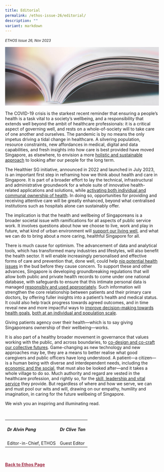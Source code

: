 ```yaml
---
title: Editorial
permalink: /ethos-issue-26/editorial/
description: ""
variant: markdown
---
```

<style>


	
.back a
{
	color: #9f2943;
	font-weight: bold;
}

#banner img
{
	width:100%;
}
	
.author
{
border-bottom: 1px solid black;
margin-top:40px;
padding-bottom:30px;
border-top: 1px solid black;	

}	
	
table tr td
{
	border: none;
}
	
	
	
</style>
<em><small>ETHOS Issue 26, Nov 2023</small></em>
<div class="background-image">
<img src="/images/Landing_Banner_Images/knowledge_editorial_banner_01.jpg">
</div>


<p>The COVID-19 crisis is the starkest recent reminder that ensuring a people’s health is a task vital to a society’s wellbeing, and a responsibility that extends well beyond the ambit of healthcare professionals: it is a critical aspect of governing well, and rests on a whole-of-society will to take care of one another and ourselves. The pandemic is by no means the only impetus driving a tidal change in healthcare. A silvering population, resource constraints, new affordances in medical, digital and data capabilities, and fresh insights into how care is best provided have moved Singapore, as elsewhere, to envision a more <a href="/ethos-issue-26/the-next-bound-of-health-and-healthcare/">holistic and sustainable approach</a> to looking after our people for the long term. </p>

<p>The Healthier SG initiative, announced in 2022 and launched in July 2023, is an important first step in reframing how we think about health and care in Singapore. It is part of a broader effort to lay the technical, infrastructural and administrative groundwork for a whole suite of innovative health-related applications and solutions,  while <a href="/ethos-issue-26/creating-the-future-of-healthcare/">activating both individual and communal ownership of health</a>. In doing so, opportunities for providing and receiving attentive care will be greatly enhanced, beyond what centralised institutions such as hospitals alone can sustainably offer.
</p>

<p>The implication is that the health and wellbeing of Singaporeans is a broader societal issue with ramifications for all aspects of public service work. It involves questions about how we choose to live, work and play in future, what kind of urban environment will <a href="/ethos-issue-26/designing-a-healthier-city/">support our living well</a>, and what we can do to bring about a more caring, healthful Singapore for all.</p>

<p>There is much cause for optimism. The advancement of data and analytical tools, which has transformed many industries and lifestyles, will also benefit the health sector. It will enable increasingly personalised and effective forms of care and prevention that, done well, could help <a href="/ethos-issue-26/getting-ready-for-precision-public-health/">nip potential health issues</a> in the bud before they cause concern. To support these and other advances, Singapore is developing groundbreaking regulations that will allow both public and private health records to come under one national database, with safeguards to ensure that this intimate personal data is managed <a href="/ethos-issue-26/realising-the-promise-of-health-information/">responsibly and used appropriately</a>. Such information will strengthen the core relationship between patients and their primary care doctors, by offering fuller insights into a patient’s health and medical status. It could also help track progress towards agreed outcomes, and in time reveal new and more impactful ways to <a href="/ethos-issue-26/encouraging-healthier-choices-helping-people-take-better-care-of-themselves/">improve decision-making towards health goals</a>, <a href="/ethos-issue-26/social-norm-nudges-and-social-sensemaking-lessons-for-policymakers/">both at an individual and population scale</a>. </p>

<p>Giving patients agency over their health—which is to say giving Singaporeans ownership of their wellbeing—works. </p>


<p>It is also part of a healthy broader movement in governance that values working with the public, and across boundaries, to <a href="/ethos-issue-26/building-an-age-inclusive-healthcare-system-in-singapore/">co-design and co-craft our collective futures</a>. Game-changing as new technology and new approaches may be, they are a means to better realise what good caregivers and public officers have long understood. A patient—a citizen—is a human being with diverse and interdependent needs, including the <a href="/ethos-issue-26/health-is-social-the-future-of-care-in-singapore/">economic and the social</a>, that must also be looked after—and it takes a whole village to do so. Much authority and regard are vested in the healthcare profession, and rightly so, for the <a href="/ethos-issue-26/nurturing-leaders-for-the-future-healthcare/">skill, leadership and vital service</a> they provide. But regardless of where and how we serve, we can and must pool our wits and will, drawing on our empathy, humility and imagination, in caring for the future wellbeing of Singapore.</p>

<p>We wish you an inspiring and illuminating read. </p>


<br>

<table>
<tbody><tr>

<td>	
<h5><b>Dr Alvin Pang </b></h5></td>	

<td>	
<h5><b>Dr Clive Tan</b></h5>
</td>		
	

</tr>	
	
<tr>	
<td>	
Editor-in-Chief, ETHOS
</td>

<td>	
Guest Editor	
	</td>
	
</tr>



</tbody></table>	

	
<br>
<br>	
<div class="back">
<a href="/ethos/">Back to Ethos Page</a>	
</div>